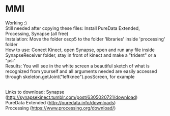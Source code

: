 MMI
===
Working :)<br />
Still needed after copying these files: Install PureData Extended, Processing, Synapse (all free)<br />
Instalation: Move the folder oscp5 to the folder 'libraries' inside 'processing' folder<br />
How to use: Conect Kinect, open Synapse, open and run any file inside SynapseReceiver folder, stay in front of kinect and make a "trident" or a "psi"<br />
Results: You will see in the white screen a beautiful sketch of what is recognized from yourself and all arguments needed are easily accessed through skeleton.getJoint("leftknee").posScreen, for example<br /><br />

Links to download: Synapse (http://synapsekinect.tumblr.com/post/6305020721/download)<br />
PureData Extended (http://puredata.info/downloads)<br />
Processing (https://www.processing.org/download/)
